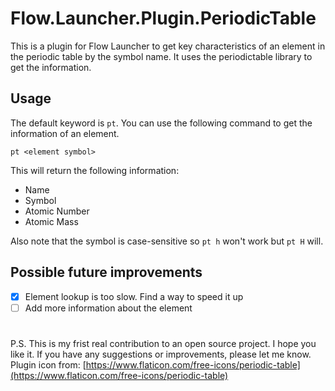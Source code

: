 # Flow.Launcher.Plugin.PeriodicTable

This is a plugin for Flow Launcher to get key characteristics of an element in the periodic table by the symbol name.
It uses the periodictable library to get the information.

## Usage

The default keyword is `pt`. You can use the following command to get the information of an element.

```shell
pt <element symbol>
```

This will return the following information:

- Name
- Symbol
- Atomic Number
- Atomic Mass

Also note that the symbol is case-sensitive so `pt h` won't work but `pt H` will.

## Possible future improvements

- [x] Element lookup is too slow. Find a way to speed it up
- [ ] Add more information about the element

#

P.S. This is my frist real contribution to an open source project. I hope you like it. If you have any suggestions or
improvements, please let me know.
Plugin icon from: [https://www.flaticon.com/free-icons/periodic-table](https://www.flaticon.com/free-icons/periodic-table)
